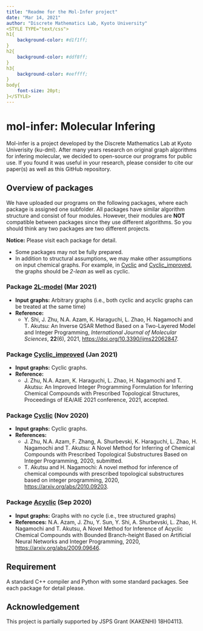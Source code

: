 ```yaml
---
title: "Readme for the Mol-Infer project"
date: "Mar 14, 2021"
author: "Discrete Mathematics Lab, Kyoto University"
<STYLE TYPE="text/css">
h1{
	background-color: #d1f1ff;
}
h2{
	background-color: #ddf8ff;
}
h3{
	background-color: #eeffff;
}
body{
	font-size: 20pt;
}</STYLE>
---
```


# mol-infer: Molecular Infering

Mol-infer is a project developed by the Discrete Mathematics Lab at Kyoto Univerisity (ku-dml).
After many years research on original graph algorithms for infering molecular,
we decided to open-source our programs for public use.
If you found it was useful in your research,
please consider to cite our paper(s) as well as this GitHub repository.


## Overview of packages

We have uploaded our programs on the following packages, where each package is assigned one subfolder. All packages have similar algorithm structure and consist of four modules. However, their modules are **NOT** compatible between packages since they use different algorithms. So you should think any two packages are two different projects.


**Notice:** Please visit each package for detail.
- Some packages may not be fully prepared. 
- In addition to structural assumptions, we may make other assumptions on input chemical graphs. For example, in [Cyclic](Cyclic/) and [Cyclic_improved](Cyclic_improved/), the graphs should be *2-lean* as well as cyclic. 


### Package [2L-model](2L-model/) (Mar 2021)
- **Input graphs:** Arbitrary graphs (i.e., both cyclic and acyclic graphs can be treated at the same time)
- **Reference:**
  - Y. Shi, J. Zhu, N.A. Azam, K. Haraguchi, L. Zhao, H. Nagamochi and T. Akutsu: An Inverse QSAR Method Based on a Two-Layered Model and Integer Programming, *International Journal of Molecular Sciences*, **22**(6), 2021, https://doi.org/10.3390/ijms22062847. 

### Package [Cyclic_improved](Cyclic_improved/) (Jan 2021)
- **Input graphs:** Cyclic graphs.
- **Reference:**
  - J. Zhu, N.A. Azam, K. Haraguchi, L. Zhao, H. Nagamochi and T. Akutsu: An Improved Integer Programming Formulation for Inferring Chemical Compounds with Prescribed Topological Structures, Proceedings of IEA/AIE 2021 conference, 2021, accepted.

### Package [Cyclic](Cyclic/) (Nov 2020)
- **Input graphs:** Cyclic graphs.
- **References:**
  - J. Zhu, N.A. Azam, F. Zhang, A. Shurbevski, K. Haraguchi, L. Zhao, H. Nagamochi and T. Akutsu: A Novel Method for Inferring of Chemical Compounds with Prescribed Topological Substructures Based on Integer Programming, 2020, submitted. 
  - T. Akutsu and H. Nagamochi: A novel method for inference of chemical compounds with prescribed topological substructures based on integer programming, 2020, https://arxiv.org/abs/2010.09203.

### Package [Acyclic](Acyclic/) (Sep 2020)
- **Input graphs:** Graphs with no cycle (i.e., tree structured graphs)
- **References:** N.A. Azam, J. Zhu, Y. Sun, Y. Shi, A. Shurbevski, L. Zhao, H. Nagamochi and T. Akutsu, A Novel Method for Inference of Acyclic Chemical Compounds with Bounded Branch-height Based on Artificial Neural Networks and Integer Programming, 2020, https://arxiv.org/abs/2009.09646.


## Requirement

A standard C++ compiler and Python with some standard packages. See each package for detail please.

## Acknowledgement

This project is partially supported by JSPS Grant (KAKENHI) 18H04113.
